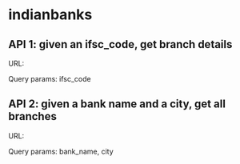 # indianbanks

## API 1: given an ifsc_code, get branch details
URL:

Query params: ifsc_code

## API 2: given a bank name and a city, get all branches
URL:

Query params: bank_name, city
